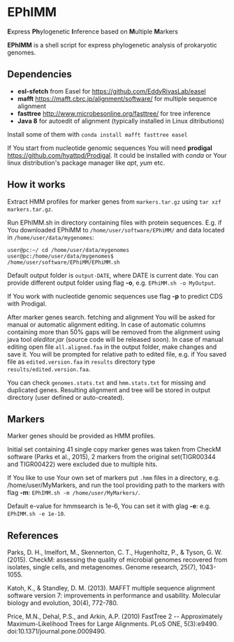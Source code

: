# EPhIMM
**E**xpress **Ph**ylogenetic **I**nference based on **M**ultiple **M**arkers

**EPhIMM** is a shell script for express phylogenetic analysis of prokaryotic genomes.


## Dependencies

* **esl-sfetch** from Easel for <https://github.com/EddyRivasLab/easel>
* **mafft** <https://mafft.cbrc.jp/alignment/software/> for multiple sequence alignment
* **fasttree** <http://www.microbesonline.org/fasttree/> for tree inference
* **Java 8** for autoedit of alignment (typically installed in Linux ditributions)

Install some of them with `conda install mafft fasttree easel`

If You start from nucleotide genomic sequences You will need **prodigal** <https://github.com/hyattpd/Prodigal>. It could be installed with *conda* or Your linux distribution's package manager like *apt*, *yum* etc.


## How it works

Extract HMM profiles for marker genes from `markers.tar.gz` using `tar xzf markers.tar.gz`.

Run EPhIMM.sh in directory containing files with protein sequences. E.g. if You downloaded EPhiMM to `/home/user/software/EPhiMM/` and data located in `/home/user/data/mygenomes`:

`user@pc:~/ cd /home/user/data/mygenomes`
`user@pc:/home/user/data/mygenomes$ /home/user/software/EPhiMM/EPhiMM.sh`

Default output folder is `output-DATE`, where DATE is current date. You can provide different output folder using flag **-o**, e.g. `EPhiMM.sh -o MyOutput`.

If You work with nucleotide genomic sequences use flag **-p** to predict CDS with Prodigal.

After marker genes search. fetching and alignment You will be asked for manual or automatic alignment editing. In case of automatic columns containing more than 50% gaps will be removed from the alignment using java tool *aleditor.jar* (source code will be released soon). In case of manual editing open file `all.aligned.faa` in the output folder, make changes and save it. You will be prompted for relative path to edited file, e.g. if You saved file as `edited.version.faa` in `results` directory type `results/edited.version.faa`.

You can check `genomes.stats.txt` and `hmm.stats.txt` for missing and duplicated genes. Resulting alignment and tree will be stored in output directory (user defined or auto-created).


## Markers

Marker genes should be provided as HMM profiles.

Initial set containing 41 single copy marker genes was taken from CheckM software (Parks et al., 2015), 2 markers from the original set(TIGR00344 and TIGR00422) were excluded due to multiple hits.

If You like to use Your own set of markers put `.hmm` files in a directory, e.g. /home/user/MyMarkers, and run the tool providing path to the markers with flag **-m**: `EPhIMM.sh -m /home/user/MyMarkers/`.

Default e-value for hmmsearch is 1e-6, You can set it with glag **-e**: e.g. `EPhIMM.sh -e 1e-10`.


## References

Parks, D. H., Imelfort, M., Skennerton, C. T., Hugenholtz, P., & Tyson, G. W. (2015). CheckM: assessing the quality of microbial genomes recovered from isolates, single cells, and metagenomes. Genome research, 25(7), 1043-1055.

Katoh, K., & Standley, D. M. (2013). MAFFT multiple sequence alignment software version 7: improvements in performance and usability. Molecular biology and evolution, 30(4), 772-780.

Price, M.N., Dehal, P.S., and Arkin, A.P. (2010) FastTree 2 -- Approximately Maximum-Likelihood Trees for Large Alignments. PLoS ONE, 5(3):e9490. doi:10.1371/journal.pone.0009490. 
